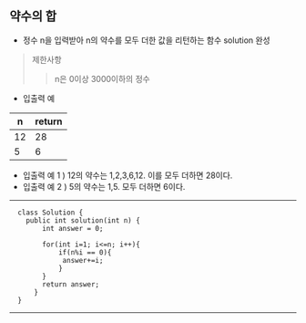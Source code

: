 ## 약수의 합

- 정수 n을 입력받아 n의 약수를 모두 더한 값을 리턴하는 함수 solution 완성

> 제한사항
  >> n은 0이상 3000이하의 정수

* 입출력 예

|n|return|
|--|--|
|12|28|
|5|6|

  + 입출력 예 1 ) 12의 약수는 1,2,3,6,12. 이를 모두 더하면 28이다.
  + 입출력 예 2 ) 5의 약수는 1,5. 모두 더하면 6이다.

---

      class Solution {
        public int solution(int n) {
            int answer = 0;

            for(int i=1; i<=n; i++){
                if(n%i == 0){
                 answer+=i;   
                }
            }     
            return answer;
          }
      }

---
